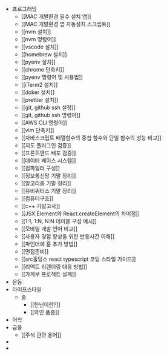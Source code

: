 - 프로그래밍
	- [[MAC 개발환경 필수 설치 앱]]
	- [[MAC 개발환경 앱 자동설치 스크립트]]
	- [[nvm 설치]]
	- [[nvm 명령어]]
	- [[vscode 설치]]
	- [[homebrew 설치]]
	- [[pyenv 설치]]
	- [[chrome 단축키]]
	- [[pyenv 명령어 및 사용법]]
	- [[iTerm2 설치]]
	- [[doker 설치]]
	- [[prettier 설치]]
	- [[git, github ssh 설정]]
	- [[git, github ssh 명령어]]
	- [[AWS CLI 명령어]]
	- [[vim 단축키]]
	- [[자바스크립트 배열함수의 중첩 함수와 단일 함수의 성능 비교]]
	- [[지도 플러그인 검증]]
	- [[프론트엔드 배포 검증]]
	- [[데이터 베이스 시스템]]
	- [[컴파일러 구성]]
	- [[정보통신망 기말 정리]]
	- [[알고리즘 기말 정리]]
	- [[유비쿼터스 기말 정리]]
	- [[컴퓨터구조]]
	- [[c++ 기말고사]]
	- [[JSX.Element와 React.createElement의 차이점]]
	- [[1:1, 1:N, N:N 테이블 구성 예시]]
	- [[모바일 개발 언어 비교]]
	- [[사용자 경험 향상을 위한 반응시간 이해]]
	- [[파인더에 홈 추가 방법]]
	- [[면접준비]]
	- [[src홀딩스 react typescript 코딩 스타일 가이드]]
	- [[리엑트 리렌더링 대응 방법]]
	- [[가계부 프로젝트 설계]]
- 운동
- 라이프스타일
	- 술
		- [[탄닌이란?]]
		- [[와인 품종]]
- 어학
- 금융
	- [[주식 관련 용어]]
-
-